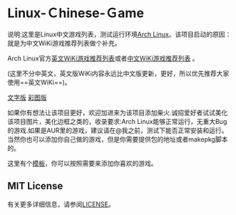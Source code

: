 # Linux-Ｃhinese-Ｇame

说明:这里是Linux中文游戏列表，测试运行环境[Arch Linux](https://www.archlinux.org/)。该项目启动的原因：就是为中文WiKi游戏推荐列表做个补充。

Arch Linux官方[英文WiKi游戏推荐列表](https://wiki.archlinux.org/index.php/List_of_games)或者[中文WiKi游戏推荐列表](https://wiki.archlinux.org/index.php/List_of_games_(%E7%AE%80%E4%BD%93%E4%B8%AD%E6%96%87) )  。

(这里不分中英文，英文版WiKi内容永远比中文版更新，更好，所以优先推荐大家使用==英文WiKi==)。

[文字版](pandoc-test/README-mini.md)   [彩图版](pandoc-test/README-max-2018年07月03日23时11分37秒.md)

如果你有想法让该项目更好，欢迎加进来为该项目添加柴火.诚招爱好者试试美化该项目图片，美化边框之类的，收录要求:Arch Linux能够正常运行，无重大Bug的游戏.如果是AUR里的游戏，建议请在@我之前，测试下能否正常安装和运行。当然你也可以添加你自己做的游戏，但是你需要提供包的地址或者makepkg脚本的。

这里有个[模板](pandoc-test/项目模板.md)，你可以按照需要来添加你喜欢的游戏。





## MIT License

有关更多详细信息，请参阅[LICENSE](LICENSE)。
